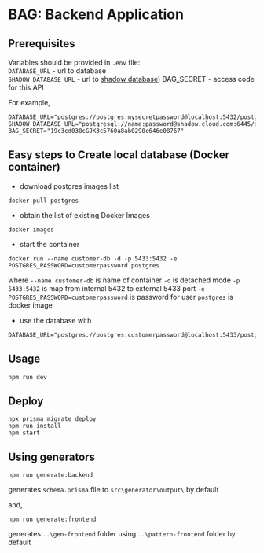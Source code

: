 # BAG: Backend Application

## Prerequisites

Variables should be provided in `.env` file:  
`DATABASE_URL` - url to database  
`SHADOW_DATABASE_URL` - url to [shadow database](https://www.prisma.io/docs/concepts/components/prisma-migrate/shadow-database))
BAG_SECRET - access code for this API

For example,
```
DATABASE_URL="postgres://postgres:mysecretpassword@localhost:5432/postgres"
SHADOW_DATABASE_URL="postgresql://name:password@shadow.cloud.com:6445/database"
BAG_SECRET="19c3cd030cGJK3c5760a8ab0290c646e08767"

```

## Easy steps to Create local database (Docker container)

- download postgres images list
```
docker pull postgres
```

- obtain the list of existing Docker Images
```
docker images
```

- start the container
```
docker run --name customer-db -d -p 5433:5432 -e POSTGRES_PASSWORD=customerpassword postgres
```
where 
`--name customer-db` is name of container
`-d` is detached mode
`-p 5433:5432` is map from internal 5432 to external 5433 port
`-e POSTGRES_PASSWORD=customerpassword` is password for user
`postgres` is docker image

- use the database with
```
DATABASE_URL="postgres://postgres:customerpassword@localhost:5433/postgres"
```

## Usage
```
npm run dev
```

## Deploy
```
npx prisma migrate deploy
npm run install
npm start
```

## Using generators
```
npm run generate:backend
```
generates `schema.prisma` file to `src\generator\output\` by default

and,
```
npm run generate:frontend
```
generates `..\gen-frontend` folder using `..\pattern-frontend` folder by default

